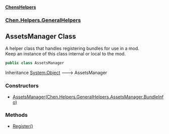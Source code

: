 
#### [ChensHelpers](./index 'index')

### [Chen.Helpers.GeneralHelpers](./Chen-Helpers-GeneralHelpers 'Chen.Helpers.GeneralHelpers')

## AssetsManager Class
A helper class that handles registering bundles for use in a mod.  
Keep an instance of this class internal or local to the mod.  
```csharp
public class AssetsManager
```
Inheritance [System.Object](https://docs.microsoft.com/en-us/dotnet/api/System.Object 'System.Object') &#129106; AssetsManager  

### Constructors
- [AssetsManager(Chen.Helpers.GeneralHelpers.AssetsManager.BundleInfo)](./Chen-Helpers-GeneralHelpers-AssetsManager-AssetsManager(Chen-Helpers-GeneralHelpers-AssetsManager-BundleInfo) 'Chen.Helpers.GeneralHelpers.AssetsManager.AssetsManager(Chen.Helpers.GeneralHelpers.AssetsManager.BundleInfo)')

### Methods
- [Register()](./Chen-Helpers-GeneralHelpers-AssetsManager-Register() 'Chen.Helpers.GeneralHelpers.AssetsManager.Register()')
